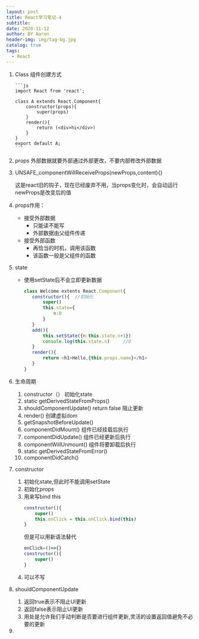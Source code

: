 ```yaml
---
layout: post
title: React学习笔记-4
subtitle:
date: 2020-11-12
author: BY Aaron
header-img: img/tag-bg.jpg
catalog: true
tags:
  - React
---
```


1.  Class 组件创建方式

        ```js
        import React from 'react';

        class A extends React.Component{
            constructor(props){
                super(props)
            } 
            render(){
                return (<div>hi</div>)
            }
        }
        export default A;
        ```
2. props 外部数据就要外部通过外部更改，不要内部修改外部数据
3. UNSAFE_componentWillReceiveProps(newProps,content){}

    这是react旧的钩子，现在已经废弃不用，当props变化时，会自动运行newProps是改变后的值
4. props作用：

    * 接受外部数据
      * 只能读不能写
      * 外部数据由父组件传递 
    * 接受外部函数
      * 再恰当的时机，调用该函数
      * 该函数一般是父组件的函数
5. state
    * 使用setState后不会立即更新数据
        ```js
        class Welcome extents React.Component{
           constructor(){  //初始化
               super()
               this.state={
                   n:0
               }
           }
           add(){
               this.setState({n:this.state.n+1})
               console.log(this.state.n)     //0
           }
           render(){
               return <h1>Hello,{this.props.name}</h1>
           }
       }
        ```
6. 生命周期
   1. constructor（） 初始化state
   2. static getDerivedStateFromProps()
   3. shouldComponentUpdate() return false 阻止更新
   4. render() 创建虚拟dom
   5. getSnapshotBeforeUpdate()
   6. componentDidMount() 组件已经挂载后执行
   7. componentDidUpdate() 组件已经更新后执行
   8. componentWillUnmount() 组件将要卸载后执行
   9. static getDerivedStateFromError()
   10. componentDidCatch()
7.  constructor
    1.  初始化state,但此时不能调用setState
    2.  初始化props
    3.  用来写bind this
        ```js
        constructor(){  
            super()
            this.onClick = this.onClick.bind(this)
        }
        ```
        但是可以用新语法替代
        ```js
        onClick=()=>{}
        constructor(){  
            super()
        }
        ```
    4.  可以不写
8. shouldComponentUpdate
   1. 返回true表示不阻止UI更新
   2. 返回false表示阻止UI更新
   3.  用处是允许我们手动判断是否要进行组件更新,灵活的设置返回值避免不必要的更新
9. 
